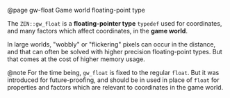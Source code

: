 @page gw-float Game world floating-point type

The ``ZEN::gw_float`` is a **floating-pointer type** ``typedef``
used for coordinates, and many factors which affect coordinates,
in the **game world**.

In large worlds, "wobbly" or "flickering" pixels can occur in the distance,
and that can often be solved with higher precision floating-point types.
But that comes at the cost of higher memory usage.

@note For the time being, ``gw_float`` is fixed to the regular ``float``.
But it was introduced for future-proofing, and should be in used in place
of ``float`` for properties and factors which are relevant to coordinates
in the game world.
